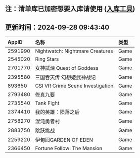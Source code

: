 ## 注：清单库已加密想要入库请使用 ([入库工具](https://github.com/BlankTMing/ManifestAutoUpdate/releases))

## 更新时间：2024-09-28 09:43:40
| AppID | 名称 | 类型  |
| :-------------------- | :----------------------------- | :----------- |
| 2591990 | Nightwatch: Nightmare Creatures| Game |
| 2545020 | Ring Stars| Game |
| 2701770 | 女神試煉 Quest of Goddess| Game |
| 2395580 | 三国吞天传 幻想姬武神战记| Game |
| 893650 | CSI VR Crime Scene Investigation| Game |
| 2793480 | 修真九要| Game |
| 2735540 | Tank Fight| Game |
| 2374410 | 我的英雄：陨落之后| Game |
| 2758270 | 混沌勇者村| Game |
| 2883750 | 跳跃挑战| Game |
| 2259220 | 伊甸园GARDEN OF EDEN| Game |
| 2366450 | Fortune Follow: The Mansion| Game |
